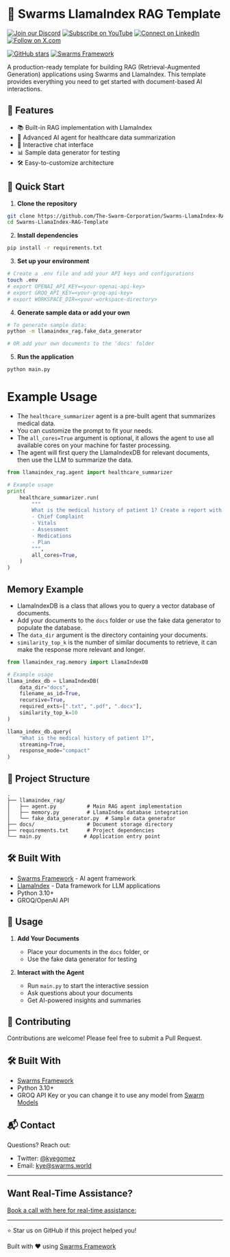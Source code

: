 
# 🚀 Swarms LlamaIndex RAG Template

[![Join our Discord](https://img.shields.io/badge/Discord-Join%20our%20server-5865F2?style=for-the-badge&logo=discord&logoColor=white)](https://discord.gg/agora-999382051935506503) [![Subscribe on YouTube](https://img.shields.io/badge/YouTube-Subscribe-red?style=for-the-badge&logo=youtube&logoColor=white)](https://www.youtube.com/@kyegomez3242) [![Connect on LinkedIn](https://img.shields.io/badge/LinkedIn-Connect-blue?style=for-the-badge&logo=linkedin&logoColor=white)](https://www.linkedin.com/in/kye-g-38759a207/) [![Follow on X.com](https://img.shields.io/badge/X.com-Follow-1DA1F2?style=for-the-badge&logo=x&logoColor=white)](https://x.com/kyegomezb)


[![GitHub stars](https://img.shields.io/github/stars/The-Swarm-Corporation/Legal-Swarm-Template?style=social)](https://github.com/The-Swarm-Corporation/Legal-Swarm-Template)
[![Swarms Framework](https://img.shields.io/badge/Built%20with-Swarms-blue)](https://github.com/kyegomez/swarms)

A production-ready template for building RAG (Retrieval-Augmented Generation) applications using Swarms and LlamaIndex. This template provides everything you need to get started with document-based AI interactions.

## 🌟 Features

- 📚 Built-in RAG implementation with LlamaIndex
- 🤖 Advanced AI agent for healthcare data summarization
- 🔄 Interactive chat interface
- 📊 Sample data generator for testing
- 🛠️ Easy-to-customize architecture



## 🚀 Quick Start

1. **Clone the repository**
```bash
git clone https://github.com/The-Swarm-Corporation/Swarms-LlamaIndex-RAG-Template.git
cd Swarms-LlamaIndex-RAG-Template
```

2. **Install dependencies**
```bash
pip install -r requirements.txt
```

3. **Set up your environment**
```bash
# Create a .env file and add your API keys and configurations
touch .env
# export OPENAI_API_KEY=<your-openai-api-key>
# export GROQ_API_KEY=<your-groq-api-key>
# export WORKSPACE_DIR=<your-workspace-directory>
```

4. **Generate sample data or add your own**
```bash
# To generate sample data:
python -m llamaindex_rag.fake_data_generator

# OR add your own documents to the 'docs' folder
```

5. **Run the application**
```bash
python main.py
```

# Example Usage
- The `healthcare_summarizer` agent is a pre-built agent that summarizes medical data.
- You can customize the prompt to fit your needs.
- The `all_cores=True` argument is optional, it allows the agent to use all available cores on your machine for faster processing.
- The agent will first query the LlamaIndexDB for relevant documents, then use the LLM to summarize the data.

```python
from llamaindex_rag.agent import healthcare_summarizer

# Example usage
print(
    healthcare_summarizer.run(
        """
        What is the medical history of patient 1? Create a report with the following format:
        - Chief Complaint
        - Vitals
        - Assessment
        - Medications
        - Plan
        """,
        all_cores=True,
    )
)
```




## Memory Example
- LlamaIndexDB is a class that allows you to query a vector database of documents.
- Add your documents to the `docs` folder or use the fake data generator to populate the database.
- The `data_dir` argument is the directory containing your documents.
- `similarity_top_k` is the number of similar documents to retrieve, it can make the response more relevant and longer.

```python
from llamaindex_rag.memory import LlamaIndexDB

# Example usage
llama_index_db = LlamaIndexDB(
    data_dir="docs",
    filename_as_id=True,
    recursive=True,
    required_exts=[".txt", ".pdf", ".docx"],
    similarity_top_k=10
)

llama_index_db.query(
    "What is the medical history of patient 1?",
    streaming=True,
    response_mode="compact"
)


``` 

## 📁 Project Structure

```
.
├── llamaindex_rag/
│   ├── agent.py          # Main RAG agent implementation
│   ├── memory.py         # LlamaIndex database integration
│   └── fake_data_generator.py  # Sample data generator
├── docs/                 # Document storage directory
├── requirements.txt      # Project dependencies
└── main.py              # Application entry point
```

## 🛠️ Built With

- [Swarms Framework](https://github.com/kyegomez/swarms) - AI agent framework
- [LlamaIndex](https://www.llamaindex.ai/) - Data framework for LLM applications
- Python 3.10+
- GROQ/OpenAI API

## 📖 Usage

1. **Add Your Documents**
   - Place your documents in the `docs` folder, or
   - Use the fake data generator for testing

2. **Interact with the Agent**
   - Run `main.py` to start the interactive session
   - Ask questions about your documents
   - Get AI-powered insights and summaries

## 🤝 Contributing

Contributions are welcome! Please feel free to submit a Pull Request.



## 🛠 Built With

- [Swarms Framework](https://github.com/kyegomez/swarms)
- Python 3.10+
- GROQ API Key or you can change it to use any model from [Swarm Models](https://github.com/The-Swarm-Corporation/swarm-models)

## 📬 Contact

Questions? Reach out:
- Twitter: [@kyegomez](https://twitter.com/kyegomez)
- Email: kye@swarms.world

---

## Want Real-Time Assistance?

[Book a call with here for real-time assistance:](https://cal.com/swarms/swarms-onboarding-session)

---

⭐ Star us on GitHub if this project helped you!

Built with ♥ using [Swarms Framework](https://github.com/kyegomez/swarms)





